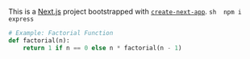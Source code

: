 This is a [Next.js](https://nextjs.org) project bootstrapped with [`create-next-app`](https://nextjs.org/docs/app/api-reference/cli/create-next-app).
``sh 
npm i express
``


```python
# Example: Factorial Function
def factorial(n):
    return 1 if n == 0 else n * factorial(n - 1)
